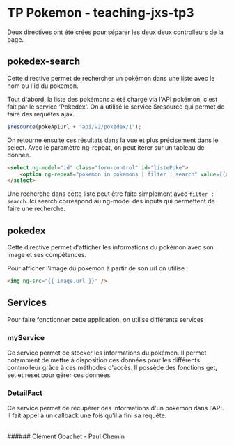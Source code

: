 # TP Pokemon - teaching-jxs-tp3

Deux directives ont été crées pour séparer les deux deux controlleurs de la page.

## pokedex-search
Cette directive permet de rechercher un pokémon dans une liste avec le nom ou l'id du pokemon.

Tout d'abord, la liste des pokémons a été chargé via l'API pokémon, c'est fait par le service 'Pokedex'.
On a utilisé le service $resource qui permet de faire des requêtes ajax.
```javascript
$resource(pokeApiUrl + "api/v2/pokedex/1");
```

On retourne ensuite ces résultats dans la vue et plus précisement dans le select.
Avec le paramètre ng-repeat, on peut itérer sur un tableau de donnée.
```html
<select ng-model="id" class="form-control" id="listePoke">
    <option ng-repeat="pokemon in pokemons | filter : search" value={{pokemon.entry_number}}>{{ pokemon.name }}</option>
</select>
```

Une recherche dans cette liste peut être faite simplement avec `filter : search`.
Ici search correspond au ng-model des inputs qui permettent de faire une recherche.


## pokedex
Cette directive permet d'afficher les informations du pokémon avec son image et ses compétences.

Pour afficher l'image du pokemon à partir de son url on utilise :
```html
<img ng-src="{{ image.url }}" />
```


## Services
Pour faire fonctionner cette application, on utilise différents services

### myService
Ce service permet de stocker les informations du pokémon. Il permet notamment de mettre à disposition ces données pour les différents contrrolleur grâce à ces méthodes d'accès.
Il possède des fonctions get, set et reset pour gérer ces données.

### DetailFact
Ce service permet de récupérer des informations d'un pokémon dans l'API. Il fait appel à un callback une fois qu'il à fini sa requête.

<br>
###### Clément Goachet - Paul Chemin
